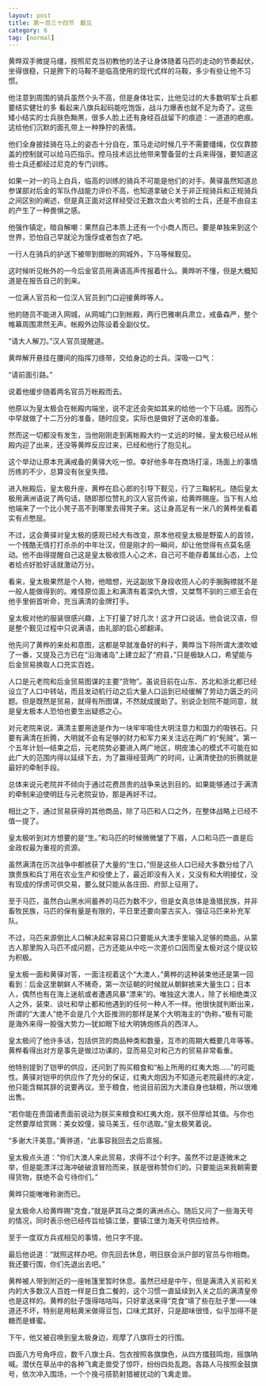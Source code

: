 ```yaml
---
layout: post
title: 第一百三十四节　觐见
category: 6
tag: [normal]
---
```


黄晔双手微提马缰，按照尼克当初教他的法子让身体随着马匹的走动的节奏起伏，坐得很稳，只是胯下的马鞍不是临高使用的现代式样的马鞍，多少有些让他不习惯。

他注意到周围的骑兵虽然个头不高，但是身体壮实，比他见过的大多数明军士兵都要结实健壮的多 看起来八旗兵起码能吃饱饭，战斗力爆表也就不足为奇了。这些矮小结实的士兵肤色黝黑，很多人脸上还有身经百战留下的痕迹：一道道的疤痕。这给他们沉默的面孔带上一种狰狞的表情。

他们全身披挂骑在马上的姿态十分自在，策马走动时候几乎不需要缰绳，仅仅靠膝盖的控制就可以给马匹指示。控马技术远比他带来警备营的士兵来得强，要知道这些士兵还都经过尼克的专门训练。

如果一对一的马上白兵，临高的训练的骑兵不可能是他们的对手。黄驿虽然知道总参谋部对后金的军队作战能力评价不高，也知道拿破仑关于非正规骑兵和正规骑兵之间区别的阐述，但是真正面对这样经受过无数次血火考验的士兵，还是不由自主的产生了一种畏惧之感。

他强作镇定，暗自解嘲：果然自己本质上还有一个小商人而已。要是单独来到这个世界，恐怕自己早就沦为饿俘或者包衣了吧。

一行人在骑兵的护送下被带到御帐的网城外，下马等候觐见。

这时候听见帐外的一今后金官员用满语高声传报着什么。黄晔听不懂，但是大概知道是在报告自己的到来。

一位满人官员和一位汉人官员到门口迎接黄晔等人。

他的随员不能进入网城，从网城门口到帐殿，两行巴雅喇兵肃立，戒备森严，整个帷幕周围肃然无声。帐殿外边陈设着全副仪仗。

“请大人解刀。”汉人官员提醒道。

黄晔解开悬挂在腰间的指挥刀绦带，交给身边的士兵。深吸一口气：

“请前面引路。”

说着他缓步随着两名官员万帐殿而去。

他原以为皇太极会在帐殿内端坐，说不定还会突如其来的给他一个下马威。因而心中早就做了十二万分的准备，随时应变。实际也是做好了送命的准备。

然而这一切都没有发生，当他刚刚走到离帐殿大约一丈远的时候，皇太极已经从帐殿内迎了出来，还没等黄晔反应过来，已经和他行了抱见礼。

这个举动让原本充满戒备的黄驿大吃一惊。幸好他多年在商场打滚，场面上的事情历练的不少，总算没有张皇失措。

进入帐殿后，皇太极升座，黄桦在启心郎的引导下觐见，行了三鞠躬礼。随后皇太极用满洲语说了两句话，随即那位赞礼的汉人官员传谕，给黄晔赐座。当下有人给他端来了一个比小凳子高不到哪里去得凳子来。这让身高足有一米八的黄桦坐看着实有点憋屈。

不过，这会黄驿对皇太极的感观已经大有改变，原本他视皇太极是野蛮人的首领，一个残酷无情打打杀杀的中年壮汉，但是刚才的一瞬间，却让他觉得有点莫名感动。他不由得提醒自己这是皇太极收揽人心之术，自己可不能存着属丝心态，上位者给点好脸好话就激动万分。

看来，皇太极果然是个人物，他暗想，光这副放下身段收揽人心的手腕胸襟就不是一般人能做得到的。难怪原位面上和满清有着深仇大恨，又桀骛不驯的三顺王会在他手里俯首听命，充当满清的金牌打手。

皇太极对他的服装很感兴趣，上下打量了好几次！这才开口说话。他会说汉语，但是整个觐见过程中只说满语，由礼部的启心郎翻译。

他先问了黄桦的来处和意图，这都是早就准备好的料子，黄晔当下将所谓大澳吹嘘了一番，又提及己方已在“沿海诸岛”上建立起了“府县，”只是极缺人口，希望能与后金贸易换取人口充实百姓。

人口是元老院和后金贸易图谋的主要“货物”。虽说目前在山东、苏北和浙北都已经设立了人口中转站，而且发动机行动之后大量人口运到已经缓解了劳动力匮乏的问题。但是既然是贸易，就得有所图谋，不然就成援助了。别说企划院不能同意，就是皇太极本人恐怕也要生出疑惑之心。

对元老院来说，满清主要用途是作为一块牢牢吸住大明注意力和国力的吸铁石。只要有满清在折腾，大明就不会有足够的财力和军力来关注远在两广的“髡贼”。第一 个五年计划―结束之后，元老院势必要进入两广地区，明皮澳心的模式不可能在如此广大的范围内得以延续下去，为了赢得经营两广的时间，让满清使劲的折腾就是最好的牵制手段。

总体来说元老院并不倾向于通过花费昂贵的战争来达到目的。如果能够通过于满清的牵制来迫使明廷与元老院妥协，那是再好不过。

相比之下，通过贸易获得的其他商品，除了马匹和人口之外，在整体战略上已经不值一提了。

皇太极听到对方想要的是“生。”和马匹的时候微微皱了下眉，人口和马匹一直是后金政权最为重视的资源。

虽然满清在历次战争中都掳获了大量的“生口，”但是这些人口已经大多数分给了八旗贵族和兵丁用在农业生产和役使上了，最近即没有入关，又没有和大明接仗，没有现成的俘虏可供交易，要么就只能从各庄田、府邸上征用了。

至于马匹，虽然白山黑水间蓄养的马匹为数不少，但是女真总体是渔猎民族，并非畜牧民族，马匹的保有量是有限的，平日里还要向蒙古买入、强征马匹来补充军队。

不过，马匹来源倒比人口解决起来容易口只要能从大澳手里输入足够的商品，从蒙古人那里购入马匹不成问题，己方还能从中吃一次差价口因而皇太极对这个提议较为积极。

皇太极一面和黄驿对答，一面注视着这个“大澳人，”黄桦的这种装束他还是第一回看到：后金这里朝鲜人不稀奇，第一次征朝的时候就从朝鲜掳来大量生口；日本人，偶然也有在海上迷航或者遭遇风暴“漂来”的。唯独这大澳人，除了长相绝类汉人之外，装束、谈吐和举止都和他遇到的任何一种人不一样。他很快就判断出来，所谓的“大澳人”绝不会是几个大臣推测的那样是某个大明海主的“伪称，”极有可能是海外来得一股强大势力―犹如眼下给大明铸炮练兵的西洋人。

皇太极问了他许多话，包括供货的商品种类和数量，互市的周期大概要几年等等。黄桦看得出对方是事先是做过功课的，显而易见对和己方的贸易非常看重。

他特别提到了铠甲的供应，还问到了购买粮食和“船上所用的红夷大炮……”的可能性。黄驿对铠甲的供应作了充分的保证，红夷大炮因为不知道元老院最终的决定，他只能含糊其辞的说要再议。至于粮食，他说目前因为大澳自身也缺粮，所以很难出售。

“若你能在贵国诸贵面前说动为朕买来粮食和红夷大炮，朕不但厚给其值。与你也定然要厚给赏赐：美女姣僮，骏马美玉，任尔选取。”皇太极笑着说。

“多谢大汗美意。”黄骅道，“此事容我回去之后禀报。

皇太极点头道：“你们大澳人来此贸易，求得不过个利字。虽然不过是逐微末之举，但是能漂洋过海冲破破浪冒险而来，朕是很称赞你们的。只要能运来我朝需要得货物，朕绝不会亏待你们。”

黄晔只能唯唯称谢而已。

皇太极命人给黄晔赐“克食，”就是萨其马之类的满洲点心。随后又问了一些海天号的情况，同时表示他已经传旨给镇江堡，要镇江堡为海天号供应给养。

至于一度双方兵戎相见的事情，他只字不提。

最后他说道：“就照这样办吧。你先回去休息，明日朕会派户部的官员与你相商。我还要行围，你们先退出去吧。”

黄桦被人带到附近的一座帐篷里暂时休息。虽然已经是中午，但是满清入关前和关内的大多数汉人百姓一样是日食二餐的，这个习惯一直延续到入关之后的满清皇帝也是这样的。黄桦的肚子饿得咕咕叫，只好拿送来得“克食”填了些在肚子里――味道还不坏，特别是用粘黄米做得豆包，口味尤其好，只是甜味很怪，似乎加得不是糖而是蜂蜜。

下午，他又被召唤到皇太极身边，观摩了八旗将士的行围。

四面八方号角呼应，数千八旗士兵、包衣按照各旗旗色，从四方擂鼓鸣炮，摇旗呐喊。潜伏在草丛中的各种飞禽走兽受了惊吓，纷纷四处乱跑。各路人马按照金鼓旗号，依次冲入围场，一个个挽弓搭箭射猎被扰动的飞禽走兽。
